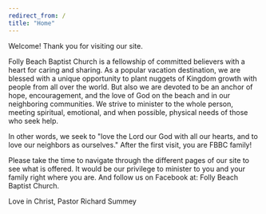 ```yaml
---
redirect_from: /
title: "Home"
---
```


Welcome!
Thank you for visiting our site.
 
Folly Beach Baptist Church is a fellowship of committed believers with a heart for caring and sharing. As a popular vacation destination, we are blessed with a unique opportunity to plant nuggets of Kingdom growth with people from all over the world. But also we are devoted to be an anchor of hope, encouragement, and the love of God on the beach and in our neighboring communities. We strive to minister to the whole person, meeting spiritual, emotional, and when possible, physical needs of those who seek help.
 
In other words, we seek to "love the Lord our God with all our hearts, and to love our neighbors as ourselves." After the first visit, you are FBBC family!
 
Please take the time to navigate through the different pages of our site to see what is offered. It would be our privilege to minister to you and your family right where you are.  And follow us on Facebook at: Folly Beach Baptist Church.
 
Love in Christ,
Pastor Richard Summey

